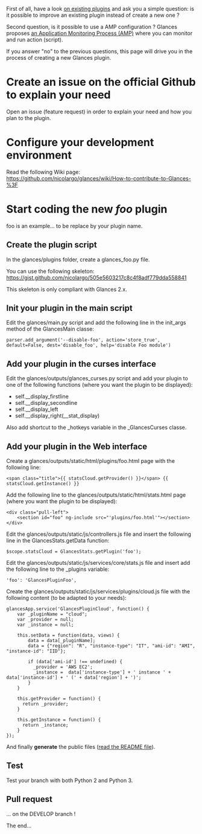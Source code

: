 First of all, have a look [on existing plugins](https://glances.readthedocs.io/en/latest/aoa) and ask you a simple question: is it possible to improve an existing plugin instead of create a new one ? 

Second question, is it possible to use a AMP configuration ? Glances proposes [an Application Monitoring Process (AMP)](http://glances.readthedocs.io/en/stable/aoa/amps.html) where you can monitor and run action (script).

If you answer "no" to the previous questions, this page will drive you in the process of creating a new Glances plugin.

# Create an issue on the official Github to explain your need

Open an issue (feature request) in order to explain your need and how you plan to the plugin.

# Configure your development environment 

Read the following Wiki page: https://github.com/nicolargo/glances/wiki/How-to-contribute-to-Glances-%3F

# Start coding the new _foo_ plugin

foo is an example... to be replace by your plugin name.

## Create the plugin script

In the glances/plugins folder, create a glances_foo.py file. 

You can use the following skeleton: https://gist.github.com/nicolargo/505e5603217c8c4f8adf779dda558841

This skeleton is only compliant with Glances 2.x.

## Init your plugin in the main script

Edit the glances/main.py script and add the following line in the init_args method of the GlancesMain classe:

    parser.add_argument('--disable-foo', action='store_true', default=False, dest='disable_foo', help='disable Foo module')

## Add your plugin in the curses interface

Edit the glances/outputs/glances_curses.py script and add your plugin to one of the following functions (where you want the plugin to be displayed):

* self.__display_firstline
* self.__display_secondline
* self.__display_left
* self.__display_right(__stat_display)

Also add shortcut to the _hotkeys variable in the _GlancesCurses classe.

## Add your plugin in the Web interface

Create a glances/outputs/static/html/plugins/foo.html page with the following line:

    <span class="title">{{ statsCloud.getProvider() }}</span> {{ statsCloud.getInstance() }}

Add the following line to the glances/outputs/static/html/stats.html page (where you want the plugin to be displayed):

    <div class="pull-left">
        <section id="foo" ng-include src="'plugins/foo.html'"></section>
    </div>

Edit the glances/outputs/static/js/controllers.js file and insert the following line in the GlancesStats.getData function:

    $scope.statsCloud = GlancesStats.getPlugin('foo');

Edit the  glances/outputs/static/js/services/core/stats.js file and insert add the following line to the _plugins variable:

    'foo': 'GlancesPluginFoo',

Create the glances/outputs/static/js/services/plugins/cloud.js file with the following content (to be adapted to your needs):

    glancesApp.service('GlancesPluginCloud', function() {
        var _pluginName = "cloud";
        var _provider = null;
        var _instance = null;
    
        this.setData = function(data, views) {
            data = data[_pluginName];
            data = {"region": "R", "instance-type": "IT", "ami-id": "AMI", "instance-id": "IID"};
    
            if (data['ami-id'] !== undefined) {
              _provider = 'AWS EC2';
              _instance =  data['instance-type'] + ' instance ' + data['instance-id'] + ' (' + data['region'] + ')';
            }
        }
    
        this.getProvider = function() {
          return _provider;
        }
    
        this.getInstance = function() {
          return _instance;
        }
    });

And finally **generate** the public files ([read the README file](https://github.com/nicolargo/glances/blob/develop/glances/outputs/static/README.md)).

## Test 

Test your branch with both Python 2 and Python 3.

## Pull request

... on the DEVELOP branch !

The end...

